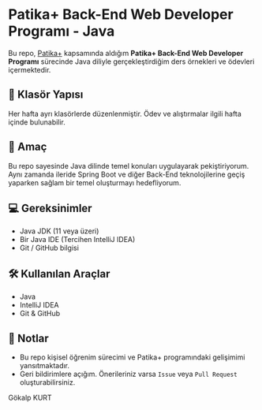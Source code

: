 # Patika+ Back-End Web Developer Programı - Java 

Bu repo, [Patika+](https://www.patika.dev) kapsamında aldığım **Patika+ Back-End Web Developer Programı** sürecinde Java diliyle gerçekleştirdiğim ders örnekleri ve ödevleri içermektedir.

## 📁 Klasör Yapısı

Her hafta ayrı klasörlerde düzenlenmiştir. Ödev ve alıştırmalar ilgili hafta içinde bulunabilir.

## 🚀 Amaç

Bu repo sayesinde Java dilinde temel konuları uygulayarak pekiştiriyorum. Aynı zamanda ileride Spring Boot ve diğer Back-End teknolojilerine geçiş yaparken sağlam bir temel oluşturmayı hedefliyorum.

## 💻 Gereksinimler

- Java JDK (11 veya üzeri)
- Bir Java IDE (Tercihen IntelliJ IDEA)
- Git / GitHub bilgisi

## 🛠️ Kullanılan Araçlar

- Java
- IntelliJ IDEA
- Git & GitHub

## 📝 Notlar

- Bu repo kişisel öğrenim sürecimi ve Patika+ programındaki gelişimimi yansıtmaktadır.
- Geri bildirimlere açığım. Önerileriniz varsa `Issue` veya `Pull Request` oluşturabilirsiniz.


Gökalp KURT  
